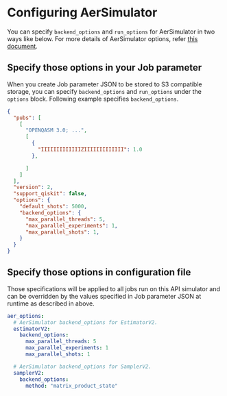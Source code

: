 # Configuring AerSimulator

You can specify `backend_options` and `run_options` for AerSimulator in two ways like below.
For more details of AerSimulator options, refer [this document](https://qiskit.github.io/qiskit-aer/stubs/qiskit_aer.AerSimulator.html#).

## Specify those options in your Job parameter

When you create Job parameter JSON to be stored to S3 compatible storage, you can specify `backend_options` and `run_options` under the `options` block. Following example specifies `backend_options`.
```json
{
  "pubs": [
    [
      "OPENQASM 3.0; ...",
      [
        {
          "IIIIIIIIIIIIIZIIIIIIIIIIIII": 1.0
        },

      ]
    ]
  ],
  "version": 2,
  "support_qiskit": false,
  "options": {
    "default_shots": 5000,
    "backend_options": {
      "max_parallel_threads": 5,
      "max_parallel_experiments": 1,
      "max_parallel_shots": 1,
    }
  }
}
```

## Specify those options in configuration file

Those specifications will be applied to all jobs run on this API simulator and can be overridden by the values specified in Job parameter JSON at runtime as described in above.
```yaml
aer_options:
  # AerSimulator backend_options for EstimatorV2.
  estimatorV2:
    backend_options:
      max_parallel_threads: 5
      max_parallel_experiments: 1
      max_parallel_shots: 1

  # AerSimulator backend_options for SamplerV2.
  samplerV2:
    backend_options:
      method: "matrix_product_state"

```
